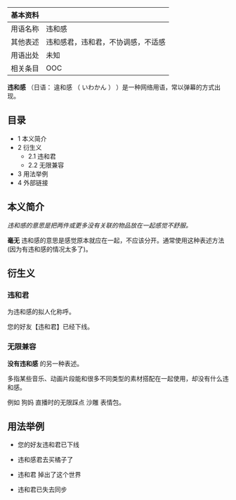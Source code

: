 |  **基本资料**  ||
|---|---|
|用语名称  |  违和感   |
|其他表述  |  违和感君，违和君，不协调感，不适感   |
|用语出处  |  未知   |
|相关条目  |  OOC   |
  
  

**违和感** （日语：  違和感  （  いわかん  ）  ）是一种网络用语，常以弹幕的方式出现。

##  目录

  * 1  本义简介 
  * 2  衍生义 
    * 2.1  违和君 
    * 2.2  无限兼容 
  * 3  用法举例 
  * 4  外部链接 

##  本义简介

_违和感的意思是把两件或更多没有关联的物品放在一起感觉不舒服。_

**毫无** 违和感的意思是感觉原本就应在一起，不应该分开。通常使用这种表述方法(因为有违和感的情况太多了)。

##  衍生义

###  违和君

为违和感的拟人化称呼。

您的好友【违和君】已经下线。

###  无限兼容

**没有违和感** 的另一种表述。

多指某些音乐、动画片段能和很多不同类型的素材搭配在一起使用，却没有什么违和感。

例如  狗妈  直播时的无限踩点  沙雕  表情包。

##  用法举例

  * 您的好友违和君已下线 

    

  * 违和感君去买橘子了 
  * 违和君 掉出了这个世界 
  * 违和君已失去同步 

  

  